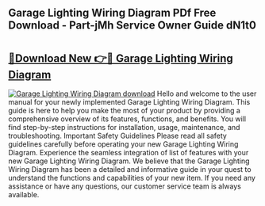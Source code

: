 ## Garage Lighting Wiring Diagram PDf Free Download - Part-jMh Service Owner Guide dN1t0

# <h2><a href="http://dfkjd12.blite.top/?on=Garage+Lighting+Wiring+Diagram">🔗Download New 👉🔴 Garage Lighting Wiring Diagram</a></h2>

[![Garage Lighting Wiring Diagram download](https://i.imgur.com/lujVjoI.png)](http://dfkjd12.blite.top/?on=Garage+Lighting+Wiring+Diagram)
Hello and welcome to the user manual for your newly implemented Garage Lighting Wiring Diagram. This guide is here to help you make the most of your product by providing a comprehensive overview of its features, functions, and benefits. You will find step-by-step instructions for installation, usage, maintenance, and troubleshooting. Important Safety Guidelines Please read all safety guidelines carefully before operating your new Garage Lighting Wiring Diagram. Experience the seamless integration of list of features with your new Garage Lighting Wiring Diagram. We believe that the Garage Lighting Wiring Diagram has been a detailed and informative guide in your quest to understand the functions and capabilities of your new item. If you need any assistance or have any questions, our customer service team is always available.
